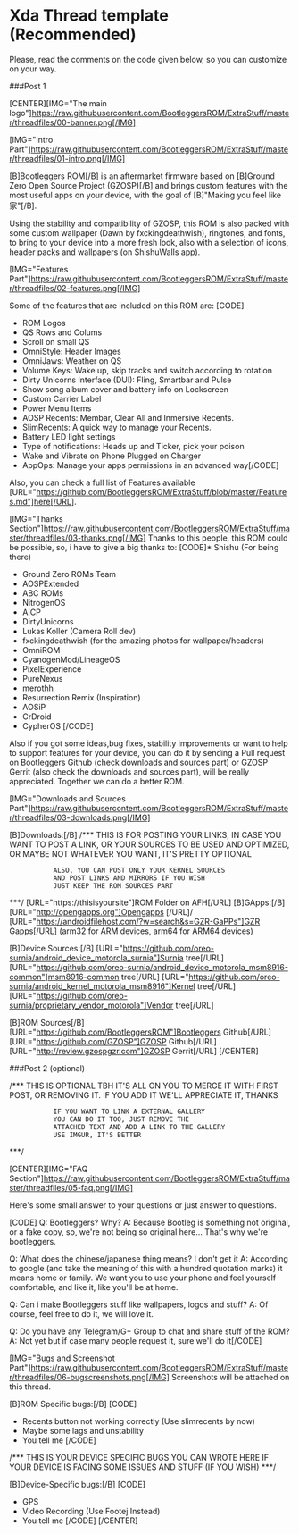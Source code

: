 # Xda Thread template (Recommended)

Please, read the comments on the code given below, so you can customize on your way.


###Post 1

[CENTER][IMG="The main logo"]https://raw.githubusercontent.com/BootleggersROM/ExtraStuff/master/threadfiles/00-banner.png[/IMG]

[IMG="Intro Part"]https://raw.githubusercontent.com/BootleggersROM/ExtraStuff/master/threadfiles/01-intro.png[/IMG]

[B]Bootleggers ROM[/B] is an aftermarket firmware based on [B]Ground Zero Open Source Project (GZOSP)[/B] and brings custom features with the most useful apps on your device, with the goal of [B]"Making you feel like 家"[/B].

Using the stability and compatibility of GZOSP, this ROM is also packed with some custom wallpaper (Dawn by fxckingdeathwish), ringtones, and fonts, to bring to your device into a more fresh look, also with a selection of icons, header packs and wallpapers (on ShishuWalls app).

[IMG="Features Part"]https://raw.githubusercontent.com/BootleggersROM/ExtraStuff/master/threadfiles/02-features.png[/IMG]

Some of the features that are included on this ROM are:
[CODE]
* ROM Logos
* QS Rows and Colums
* Scroll on small QS
* OmniStyle: Header Images
* OmniJaws: Weather on QS
* Volume Keys: Wake up, skip tracks and switch according to rotation
* Dirty Unicorns Interface (DUI): Fling, Smartbar and Pulse
* Show song album cover and battery info on Lockscreen
* Custom Carrier Label
* Power Menu Items
* AOSP Recents: Membar, Clear All and Inmersive Recents.
* SlimRecents: A quick way to manage your Recents.
* Battery LED light settings
* Type of notifications: Heads up and Ticker, pick your poison
* Wake and Vibrate on Phone Plugged on Charger
* AppOps: Manage your apps permissions in an advanced way[/CODE]

Also, you can check a full list of Features available [URL="https://github.com/BootleggersROM/ExtraStuff/blob/master/Features.md"]here[/URL].

[IMG="Thanks Section"]https://raw.githubusercontent.com/BootleggersROM/ExtraStuff/master/threadfiles/03-thanks.png[/IMG]
Thanks to this people, this ROM could be possible, so, i have to give a big thanks to:
[CODE]* Shishu (For being there)
* Ground Zero ROMs Team
* AOSPExtended
* ABC ROMs
* NitrogenOS
* AICP
* DirtyUnicorns
* Lukas Koller (Camera Roll dev)
* fxckingdeathwish (for the amazing photos for wallpaper/headers)
* OmniROM
* CyanogenMod/LineageOS
* PixelExperience
* PureNexus
* merothh
* Resurrection Remix (Inspiration)
* AOSiP
* CrDroid
* CypherOS
[/CODE]

Also if you got some ideas,bug fixes, stability improvements or want to help to support features for your device, you can do it by sending a Pull request on Bootleggers Github (check downloads and sources part) or GZOSP Gerrit (also check the downloads and sources part), will be really appreciated. Together we can do a better ROM.

[IMG="Downloads and Sources Part"]https://raw.githubusercontent.com/BootleggersROM/ExtraStuff/master/threadfiles/03-downloads.png[/IMG]

[B]Downloads:[/B]
/***           THIS IS FOR
               POSTING YOUR LINKS, IN CASE YOU WANT
               TO POST A LINK, OR YOUR SOURCES
               TO BE USED AND OPTIMIZED, OR MAYBE NOT
               WHATEVER YOU WANT, IT'S PRETTY OPTIONAL
               
               ALSO, YOU CAN POST ONLY YOUR KERNEL SOURCES
               AND POST LINKS AND MIRRORS IF YOU WISH
               JUST KEEP THE ROM SOURCES PART
***/
[URL="https://thisisyoursite"]ROM Folder on AFH[/URL]
[B]GApps:[/B]
[URL="http://opengapps.org"]Opengapps [/URL]/ [URL="https://androidfilehost.com/?w=search&s=GZR-GaPPs"]GZR Gapps[/URL] (arm32 for ARM devices, arm64 for ARM64 devices)

[B]Device Sources:[/B]
[URL="https://github.com/oreo-surnia/android_device_motorola_surnia"]Surnia tree[/URL]
[URL="https://github.com/oreo-surnia/android_device_motorola_msm8916-common"]msm8916-common tree[/URL]
[URL="https://github.com/oreo-surnia/android_kernel_motorola_msm8916"]Kernel tree[/URL]
[URL="https://github.com/oreo-surnia/proprietary_vendor_motorola"]Vendor tree[/URL]

[B]ROM Sources[/B]
[URL="https://github.com/BootleggersROM"]Bootleggers Github[/URL]
[URL="https://github.com/GZOSP"]GZOSP Github[/URL]
[URL="http://review.gzospgzr.com"]GZOSP Gerrit[/URL]
[/CENTER]



###Post 2 (optional)

/***           THIS IS OPTIONAL TBH
               IT'S ALL ON YOU TO MERGE IT WITH FIRST
               POST, OR REMOVING IT. IF YOU ADD IT
               WE'LL APPRECIATE IT, THANKS

               IF YOU WANT TO LINK A EXTERNAL GALLERY
               YOU CAN DO IT TOO, JUST REMOVE THE 
               ATTACHED TEXT AND ADD A LINK TO THE GALLERY
               USE IMGUR, IT'S BETTER
***/

[CENTER][IMG="FAQ Section"]https://raw.githubusercontent.com/BootleggersROM/ExtraStuff/master/threadfiles/05-faq.png[/IMG]

Here's some small answer to your questions or just answer to questions.

[CODE]
Q: Bootleggers? Why?
A: Because Bootleg is something not original, or a fake copy, so, we're not being so original here... That's why we're bootleggers. 

Q: What does the chinese/japanese thing means? I don't get it
A: According to google (and take the meaning of this with a hundred quotation marks) it means home or family. We want you to use your phone and feel yourself comfortable, and like it, like you'll be at home.

Q: Can i make Bootleggers stuff like wallpapers, logos and stuff?
A: Of course, feel free to do it, we will love it. 

Q: Do you have any Telegram/G+ Group to chat and share stuff of the ROM?
A: Not yet but if case many people request it, sure we'll do it[/CODE]

[IMG="Bugs and Screenshot Part"]https://raw.githubusercontent.com/BootleggersROM/ExtraStuff/master/threadfiles/06-bugscreenshots.png[/IMG]
Screenshots will be attached on this thread.

[B]ROM Specific bugs:[/B]
[CODE]
* Recents button not working correctly (Use slimrecents by now)
* Maybe some lags and unstability
* You tell me
[/CODE]

/***           THIS IS YOUR DEVICE SPECIFIC BUGS
               YOU CAN WROTE HERE IF YOUR DEVICE
               IS FACING SOME ISSUES AND STUFF
               (IF YOU WISH)
***/

[B]Device-Specific bugs:[/B]
[CODE]
* GPS
* Video Recording (Use Footej Instead)
* You tell me
[/CODE]
[/CENTER]
